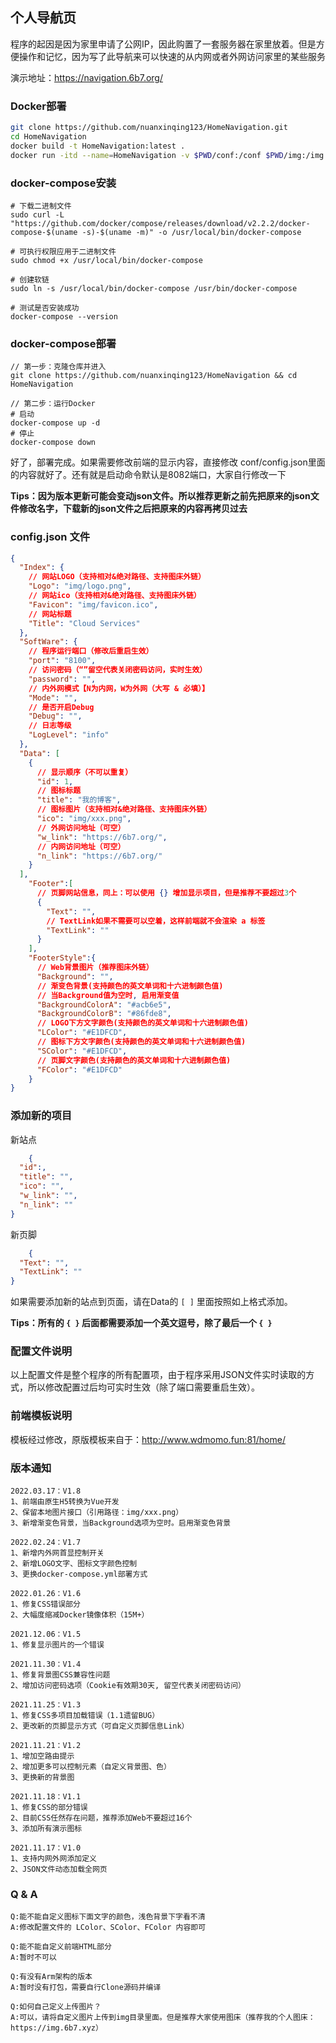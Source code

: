 ## 个人导航页

程序的起因是因为家里申请了公网IP，因此购置了一套服务器在家里放着。但是方便操作和记忆，因为写了此导航来可以快速的从内网或者外网访问家里的某些服务

演示地址：https://navigation.6b7.org/

### Docker部署
```bash
git clone https://github.com/nuanxinqing123/HomeNavigation.git
cd HomeNavigation
docker build -t HomeNavigation:latest .
docker run -itd --name=HomeNavigation -v $PWD/conf:/conf $PWD/img:/img -p 8100:8100 HomeNavigation:latest
```

### docker-compose安装

```shell
# 下载二进制文件
sudo curl -L "https://github.com/docker/compose/releases/download/v2.2.2/docker-compose-$(uname -s)-$(uname -m)" -o /usr/local/bin/docker-compose

# 可执行权限应用于二进制文件
sudo chmod +x /usr/local/bin/docker-compose

# 创建软链
sudo ln -s /usr/local/bin/docker-compose /usr/bin/docker-compose

# 测试是否安装成功
docker-compose --version
```

### docker-compose部署

```text
// 第一步：克隆仓库并进入
git clone https://github.com/nuanxinqing123/HomeNavigation && cd HomeNavigation

// 第二步：运行Docker
# 启动
docker-compose up -d
# 停止
docker-compose down
```

好了，部署完成。如果需要修改前端的显示内容，直接修改 conf/config.json里面的内容就好了。还有就是启动命令默认是8082端口，大家自行修改一下

**Tips：因为版本更新可能会变动json文件。所以推荐更新之前先把原来的json文件修改名字，下载新的json文件之后把原来的内容再拷贝过去**

### config.json 文件

```json
{
  "Index": {
    // 网站LOGO（支持相对&绝对路径、支持图床外链）
    "Logo": "img/logo.png",
    // 网站ico（支持相对&绝对路径、支持图床外链）
    "Favicon": "img/favicon.ico",
    // 网站标题
    "Title": "Cloud Services"
  },
  "SoftWare": {
    // 程序运行端口（修改后重启生效）      
    "port": "8100",
    // 访问密码（“”留空代表关闭密码访问，实时生效）
    "password": "",
    // 内外网模式【N为内网，W为外网（大写 & 必填）】
    "Mode": "",
    // 是否开启Debug
    "Debug": "",
    // 日志等级
    "LogLevel": "info"
  },
  "Data": [
    {
      // 显示顺序（不可以重复）   
      "id": 1,
      // 图标标题
      "title": "我的博客",
      // 图标图片（支持相对&绝对路径、支持图床外链）
      "ico": "img/xxx.png",
      // 外网访问地址（可空）
      "w_link": "https://6b7.org/",
      // 内网访问地址（可空）  
      "n_link": "https://6b7.org/"
    }
  ],
    "Footer":[
      // 页脚网站信息，同上：可以使用 {} 增加显示项目，但是推荐不要超过3个
      {
        "Text": "",
        // TextLink如果不需要可以空着，这样前端就不会渲染 a 标签
        "TextLink": ""
      }
    ],
    "FooterStyle":{
      // Web背景图片（推荐图床外链）
      "Background": "",
      // 渐变色背景(支持颜色的英文单词和十六进制颜色值)
      // 当Background值为空时, 启用渐变值
      "BackgroundColorA": "#acb6e5",
      "BackgroundColorB": "#86fde8",
      // LOGO下方文字颜色(支持颜色的英文单词和十六进制颜色值)
      "LColor": "#E1DFCD",
      // 图标下方文字颜色(支持颜色的英文单词和十六进制颜色值)
      "SColor": "#E1DFCD",
      // 页脚文字颜色(支持颜色的英文单词和十六进制颜色值)
      "FColor": "#E1DFCD"
    }
}
```

### 添加新的项目

新站点

```json
    {
  "id":,
  "title": "",
  "ico": "",
  "w_link": "",
  "n_link": ""
}
```

新页脚

```json
    {
  "Text": "",
  "TextLink": ""
}
```

如果需要添加新的站点到页面，请在Data的 `[ ]` 里面按照如上格式添加。

**Tips：所有的 `{ }` 后面都需要添加一个英文逗号，除了最后一个 `{ }`**

### 配置文件说明

以上配置文件是整个程序的所有配置项，由于程序采用JSON文件实时读取的方式，所以修改配置过后均可实时生效（除了端口需要重启生效）。

### 前端模板说明

模板经过修改，原版模板来自于：http://www.wdmomo.fun:81/home/

### 版本通知

```text
2022.03.17：V1.8
1、前端由原生H5转换为Vue开发
2、保留本地图片接口（引用路径：img/xxx.png）
3、新增渐变色背景，当Background选项为空时。启用渐变色背景

2022.02.24：V1.7
1、新增内外网首显控制开关
2、新增LOGO文字、图标文字颜色控制
3、更换docker-compose.yml部署方式

2022.01.26：V1.6
1、修复CSS错误部分
2、大幅度缩减Docker镜像体积（15M+）

2021.12.06：V1.5
1、修复显示图片的一个错误

2021.11.30：V1.4
1、修复背景图CSS兼容性问题
2、增加访问密码选项（Cookie有效期30天, 留空代表关闭密码访问）

2021.11.25：V1.3
1、修复CSS多项目加载错误（1.1遗留BUG）
2、更改新的页脚显示方式（可自定义页脚信息Link）

2021.11.21：V1.2
1、增加空路由提示
2、增加更多可以控制元素（自定义背景图、色）
3、更换新的背景图

2021.11.18：V1.1
1、修复CSS的部分错误
2、目前CSS任然存在问题，推荐添加Web不要超过16个
3、添加所有演示图标

2021.11.17：V1.0
1、支持内网外网添加定义
2、JSON文件动态加载全网页
```

### Q & A
```text
Q:能不能自定义图标下面文字的颜色，浅色背景下字看不清
A:修改配置文件的 LColor、SColor、FColor 内容即可

Q:能不能自定义前端HTML部分
A:暂时不可以

Q:有没有Arm架构的版本
A:暂时没有打包，需要自行Clone源码并编译

Q:如何自己定义上传图片？
A:可以，请将自定义图片上传到img目录里面。但是推荐大家使用图床（推荐我的个人图床：https://img.6b7.xyz）
```